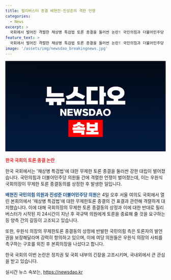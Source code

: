 ```yaml
---
title: 필리버스터 종결 배현진·진성준의 격한 언쟁
categories:
  - News
excerpt: >
  국회에서 벌어진 격렬한 채상병 특검법 토론 종결을 둘러싼 논란! 국민의힘과 더불어민주당 의원들의 고조된 갈등 속에 무제한토론 종결동의가 제기되었다. 우원식 의장의 행보에 대한 반발로 의원들의 충돌이 확대되고, 여당 의원들은 의장의 사퇴를 요구하며 본회의장을 떠났다. 이 현장을 담은 사진과 영상은 더팩트에서 확인할 수 있다. 클릭하여 자세한 내용을 읽어보자!
feature_text: >
  국회에서 벌어진 격렬한 채상병 특검법 토론 종결을 둘러싼 논란! 국민의힘과 더불어민주당 의원들의 고조된 갈등 속에 무제한토론 종결동의가 제기되었다. 우원식 의장의 행보에 대한 반발로 의원들의 충돌이 확대되고, 여당 의원들은 의장의 사퇴를 요구하며 본회의장을 떠났다. 이 현장을 담은 사진과 영상은 더팩트에서 확인할 수 있다. 클릭하여 자세한 내용을 읽어보자!
image: '/assets/img/newsdao_breakingnews.jpg'
---
```


<p><img src="/assets/img/newsdao_breakingnews.jpg" alt="cryptoinkorea 속보" /></p>

<p><b><span style="color: #ee2323;">한국 국회의 토론 종결 논란</span></b></p>

<p>한국 국회에서는 '채상병 특검법'에 대한 무제한 토론 종결을 둘러싼 강한 대립이 벌어졌습니다. 국민의힘과 더불어민주당 의원들 간에 격렬한 언쟁이 벌어졌는데, 이는 우원식 국회의장이 무제한 토론 종결동의를 상정한 후 발생한 일입니다. </p>

<p><b><span style="color: #1a5490;">배현진 국민의힘 의원과 진성준 더불어민주당 의원</span></b>은 4일 오후 서울 여의도 국회에서 열린 본회의에서 '채상병 특검법'에 대한 무제한토론 종결의 건 표결과 관련해 격렬하게 대치했습니다. 이에 대해 국회의장의 무제한 토론 종결동의 상정과 이에 대한 반대로 필리버스터가 시작된 지 24시간이 지난 후 곽규택 의원에게 토론을 종료해 줄 것을 요구하는 등 양측 간의 갈등이 고조되고 있습니다.</p>

<p>또한, 우원식 의장의 무제한토론 종결동의 상정에 반발한 국민의힘 측은 토론자의 발언권을 보장해달라며 강력히 항의하고 있으며, 이에 여당 의원들은 우원식 의장의 사퇴를 촉구하는 구호를 외친 후 본회의장을 나섰다고 합니다. </p>

<p>한국 국회의 이번 논란은 정치권 및 국회 내부의 긴장을 고조시키며, 국내외에서 큰 관심을 받고 있습니다.</p>
실시간 뉴스 속보는, <a href="https://newsdao.kr" rel="dofollow">https://newsdao.kr</a>


